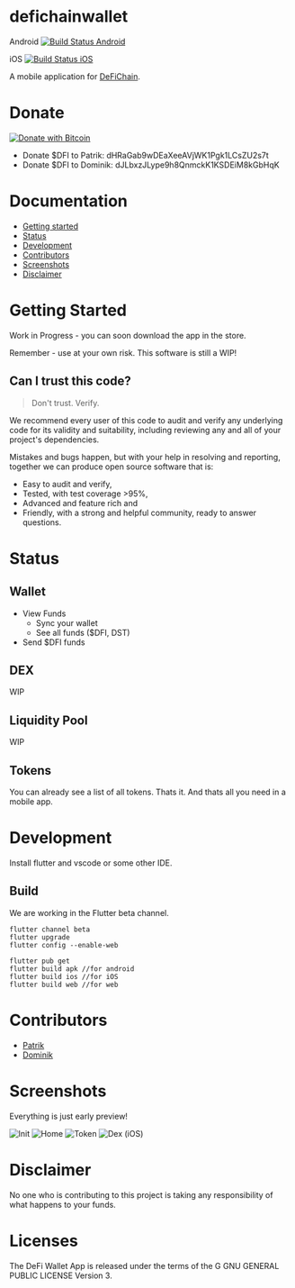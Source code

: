 # defichainwallet
Android
[![Build Status Android](https://dev.azure.com/defich-wallet/DefiCh-Wallet/_apis/build/status/WalletApp.Android?branchName=main)](https://dev.azure.com/defich-wallet/DefiCh-Wallet/_build/latest?definitionId=6&branchName=main)

iOS
[![Build Status iOS](https://dev.azure.com/defich-wallet/DefiCh-Wallet/_apis/build/status/WalletApp.iOS?branchName=main)](https://dev.azure.com/defich-wallet/DefiCh-Wallet/_build/latest?definitionId=7&branchName=main)

A mobile application for [DeFiChain](https://defichain.com/).

# Donate
[![Donate with Bitcoin](https://en.cryptobadges.io/badge/micro/18iSZjac28YeCeis8pzWxSqCTVw6d9UGCf)](https://en.cryptobadges.io/donate/18iSZjac28YeCeis8pzWxSqCTVw6d9UGCf)

 - Donate $DFI to Patrik: dHRaGab9wDEaXeeAVjWK1Pgk1LCsZU2s7t
 - Donate $DFI to Dominik: dJLbxzJLype9h8QnmckK1KSDEiM8kGbHqK

# Documentation
- [Getting started](#getting-started)
- [Status](#status)
- [Development](#development)
- [Contributors](#contributors)
- [Screenshots](#screenshots)
- [Disclaimer](#disclaimer)

# Getting Started
Work in Progress - you can soon download the app in the store.

Remember - use at your own risk. This software is still a WIP!

## Can I trust this code?
> Don't trust. Verify.

We recommend every user of this code to audit and verify any underlying code for its validity and suitability, including reviewing any and all of your project's dependencies.

Mistakes and bugs happen, but with your help in resolving and reporting, together we can produce open source software that is:

- Easy to audit and verify,
- Tested, with test coverage >95%,
- Advanced and feature rich and
- Friendly, with a strong and helpful community, ready to answer questions.

# Status
## Wallet
* View Funds
  * Sync your wallet
  * See all funds ($DFI, DST)
* Send $DFI funds

## DEX
WIP

## Liquidity Pool
WIP

## Tokens
You can already see a list of all tokens. Thats it. And thats all you need in a mobile app.


# Development
Install flutter and vscode or some other IDE.

## Build
We are working in the Flutter beta channel. 

``` 
flutter channel beta
flutter upgrade
flutter config --enable-web

flutter pub get
flutter build apk //for android
flutter build ios //for iOS
flutter build web //for web
```

# Contributors

* [Patrik](https://github.com/p3root)
* [Dominik](https://github.com/dpfaffenbauer)


# Screenshots
Everything is just early preview!

![Init](./screenshots/init.jpg)
![Home](./screenshots/home.jpg)
![Token](./screenshots/token.jpg)
![Dex (iOS)](./screenshots/dex_ios.png)



# Disclaimer
No one who is contributing to this project is taking any responsibility of what happens to your funds. 


# Licenses

The DeFi Wallet App is released under the terms of the G GNU GENERAL PUBLIC LICENSE Version 3.
